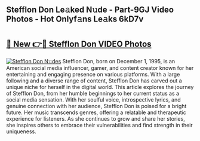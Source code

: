## Stefflon Don Le𝚊ked N𝚞de - Part-9GJ Video Photos - Hot Onlyf𝚊ns Le𝚊ks 6kD7v

# <h2><a href="http://ac52277.deff.icu/?id=Stefflon+Don">🔗 New 👉🔴 Stefflon Don VIDEO Photos</a></h2>

[![Stefflon Don N𝚞des](https://i.imgur.com/rIISA9y.gif)](http://ac52277.deff.icu/?id=Stefflon+Don)
Stefflon Don, born on December 1, 1995, is an American social media influencer, gamer, and content creator known for her entertaining and engaging presence on various platforms. With a large following and a diverse range of content, Stefflon Don has carved out a unique niche for herself in the digital world. This article explores the journey of Stefflon Don, from her humble beginnings to her current status as a social media sensation. With her soulful voice, introspective lyrics, and genuine connection with her audience, Stefflon Don is poised for a bright future. Her music transcends genres, offering a relatable and therapeutic experience for listeners. As she continues to grow and share her stories, she inspires others to embrace their vulnerabilities and find strength in their uniqueness.

